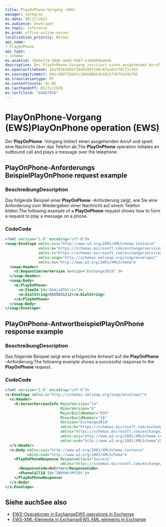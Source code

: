 ```yaml
---
title: PlayOnPhone-Vorgang (EWS)
manager: sethgros
ms.date: 09/17/2015
ms.audience: Developer
ms.topic: reference
ms.prod: office-online-server
localization_priority: Normal
api_name:
- PlayOnPhone
api_type:
- schema
ms.assetid: 70e6ef33-2046-4eb8-9987-e106009be04b
description: Der PlayOnPhone-Vorgang initiiert einen ausgehenden Anruf und spielt eine Nachricht über das Telefon ab.
ms.openlocfilehash: 18af810160e72856599f296c4faa83cf9c73c393
ms.sourcegitcommit: 88ec988f2bb67c1866d06b361615f3674a24e795
ms.translationtype: MT
ms.contentlocale: de-DE
ms.lasthandoff: 05/31/2020
ms.locfileid: "44467956"
---
```

# <a name="playonphone-operation-ews"></a><span data-ttu-id="196f3-103">PlayOnPhone-Vorgang (EWS)</span><span class="sxs-lookup"><span data-stu-id="196f3-103">PlayOnPhone operation (EWS)</span></span>

<span data-ttu-id="196f3-104">Der **PlayOnPhone** -Vorgang initiiert einen ausgehenden Anruf und spielt eine Nachricht über das Telefon ab.</span><span class="sxs-lookup"><span data-stu-id="196f3-104">The **PlayOnPhone** operation initiates an outbound call and plays a message over the telephone.</span></span> 
  
## <a name="playonphone-request-example"></a><span data-ttu-id="196f3-105">PlayOnPhone-Anforderungs Beispiel</span><span class="sxs-lookup"><span data-stu-id="196f3-105">PlayOnPhone request example</span></span>

### <a name="description"></a><span data-ttu-id="196f3-106">Beschreibung</span><span class="sxs-lookup"><span data-stu-id="196f3-106">Description</span></span>

<span data-ttu-id="196f3-107">Das folgende Beispiel einer **PlayOnPhone** -Anforderung zeigt, wie Sie eine Anforderung zum Wiedergeben einer Nachricht auf einem Telefon bilden.</span><span class="sxs-lookup"><span data-stu-id="196f3-107">The following example of a **PlayOnPhone** request shows how to form a request to play a message on a phone.</span></span> 
  
### <a name="code"></a><span data-ttu-id="196f3-108">Code</span><span class="sxs-lookup"><span data-stu-id="196f3-108">Code</span></span>

```XML
<?xml version="1.0" encoding="utf-8"?>
<soap:Envelope xmlns:xsi="http://www.w3.org/2001/XMLSchema-instance"
               xmlns:m="https://schemas.microsoft.com/exchange/services/2006/messages"
               xmlns:t="https://schemas.microsoft.com/exchange/services/2006/types"
               xmlns:soap="http://schemas.xmlsoap.org/soap/envelope/"
               xmlns:xs="http://www.w3.org/2001/XMLSchema">
  <soap:Header>
    <t:RequestServerVersion Version="Exchange2010" />
  </soap:Header>
  <soap:Body>
    <m:PlayOnPhone>
      <m:ItemId Id="AkAjzQTbY/i="/>
      <m:DialString>5555551212</m:DialString>
    </m:PlayOnPhone>
  </soap:Body>
</soap:Envelope>
```

## <a name="playonphone-response-example"></a><span data-ttu-id="196f3-109">PlayOnPhone-Antwortbeispiel</span><span class="sxs-lookup"><span data-stu-id="196f3-109">PlayOnPhone response example</span></span>

### <a name="description"></a><span data-ttu-id="196f3-110">Beschreibung</span><span class="sxs-lookup"><span data-stu-id="196f3-110">Description</span></span>

<span data-ttu-id="196f3-111">Das folgende Beispiel zeigt eine erfolgreiche Antwort auf die **PlayOnPhone** -Anforderung.</span><span class="sxs-lookup"><span data-stu-id="196f3-111">The following example shows a successful response to the **PlayOnPhone** request.</span></span> 
  
### <a name="code"></a><span data-ttu-id="196f3-112">Code</span><span class="sxs-lookup"><span data-stu-id="196f3-112">Code</span></span>

```XML
<?xml version="1.0" encoding="utf-8"?>
<s:Envelope xmlns:s="http://schemas.xmlsoap.org/soap/envelope/">
  <s:Header>
    <h:ServerVersionInfo MajorVersion="14" 
                         MinorVersion="0" 
                         MajorBuildNumber="639" 
                         MinorBuildNumber="20" 
                         Version="Exchange2010" 
                         xmlns:h="https://schemas.microsoft.com/exchange/services/2006/types" 
                         xmlns="https://schemas.microsoft.com/exchange/services/2006/types" 
                         xmlns:xsi="http://www.w3.org/2001/XMLSchema-instance" 
                         xmlns:xsd="http://www.w3.org/2001/XMLSchema"/>
  </s:Header>
  <s:Body xmlns:xsi="http://www.w3.org/2001/XMLSchema-instance" 
          xmlns:xsd="http://www.w3.org/2001/XMLSchema">
    <PlayOnPhoneResponse ResponseClass="Success" 
                         xmlns="https://schemas.microsoft.com/exchange/services/2006/messages">
      <ResponseCode>NoError</ResponseCode>
      <PhoneCallId Id="ZWMtWYtMY29t"/>
    </PlayOnPhoneResponse>
  </s:Body>
</s:Envelope>
```

## <a name="see-also"></a><span data-ttu-id="196f3-113">Siehe auch</span><span class="sxs-lookup"><span data-stu-id="196f3-113">See also</span></span>

- [<span data-ttu-id="196f3-114">EWS-Operationen in Exchange</span><span class="sxs-lookup"><span data-stu-id="196f3-114">EWS operations in Exchange</span></span>](ews-operations-in-exchange.md)
- [<span data-ttu-id="196f3-115">EWS-XML-Elemente in Exchange</span><span class="sxs-lookup"><span data-stu-id="196f3-115">EWS XML elements in Exchange</span></span>](ews-xml-elements-in-exchange.md)

